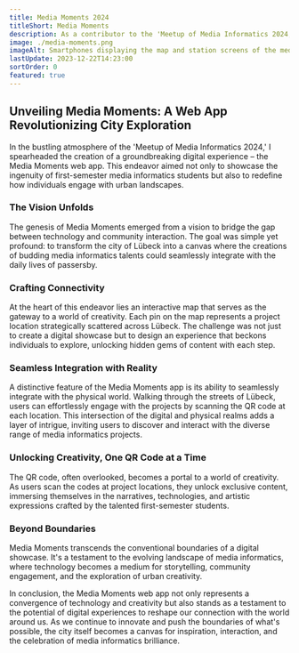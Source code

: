 ```yaml
---
title: Media Moments 2024
titleShort: Media Moments
description: As a contributor to the 'Meetup of Media Informatics 2024,' I conceptualized and brought to life the Media Moments web app. This application empowers pedestrians to connect with the projects crafted by first-semester media informatics students. Navigating the city of Lübeck, users can explore an interactive map pinpointing various project locations. The app seamlessly integrates with the physical world, allowing users to unlock exclusive content by simply scanning the QR code at each project site.
image: ./media-moments.png
imageAlt: Smartphones displaying the map and station screens of the media moments app.
lastUpdate: 2023-12-22T14:23:00
sortOrder: 0
featured: true
---
```


## Unveiling Media Moments: A Web App Revolutionizing City Exploration

In the bustling atmosphere of the 'Meetup of Media Informatics 2024,' I
spearheaded the creation of a groundbreaking digital experience – the Media
Moments web app. This endeavor aimed not only to showcase the ingenuity of
first-semester media informatics students but also to redefine how individuals
engage with urban landscapes.

### The Vision Unfolds

The genesis of Media Moments emerged from a vision to bridge the gap between
technology and community interaction. The goal was simple yet profound: to
transform the city of Lübeck into a canvas where the creations of budding media
informatics talents could seamlessly integrate with the daily lives of
passersby.

### Crafting Connectivity

At the heart of this endeavor lies an interactive map that serves as the
gateway to a world of creativity. Each pin on the map represents a project
location strategically scattered across Lübeck. The challenge was not just to
create a digital showcase but to design an experience that beckons individuals
to explore, unlocking hidden gems of content with each step.

### Seamless Integration with Reality

A distinctive feature of the Media Moments app is its ability to seamlessly
integrate with the physical world. Walking through the streets of Lübeck, users
can effortlessly engage with the projects by scanning the QR code at each
location. This intersection of the digital and physical realms adds a layer of
intrigue, inviting users to discover and interact with the diverse range of
media informatics projects.

### Unlocking Creativity, One QR Code at a Time

The QR code, often overlooked, becomes a portal to a world of creativity. As
users scan the codes at project locations, they unlock exclusive content,
immersing themselves in the narratives, technologies, and artistic expressions
crafted by the talented first-semester students.

### Beyond Boundaries

Media Moments transcends the conventional boundaries of a digital showcase.
It's a testament to the evolving landscape of media informatics, where
technology becomes a medium for storytelling, community engagement, and the
exploration of urban creativity.

In conclusion, the Media Moments web app not only represents a convergence of
technology and creativity but also stands as a testament to the potential of
digital experiences to reshape our connection with the world around us. As we
continue to innovate and push the boundaries of what's possible, the city
itself becomes a canvas for inspiration, interaction, and the celebration of
media informatics brilliance.
